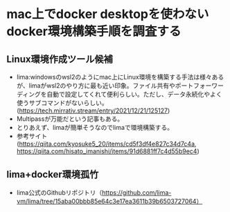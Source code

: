 # mac上でdocker desktopを使わないdocker環境構築手順を調査する

## Linux環境作成ツール候補
- lima:windowsのwsl2のようにmac上にLinux環境を構築する手法は様々あるが、limaがwsl2のやり方に最も近い印象。ファイル共有やポートフォーワーディングを自動で設定してくれて便利らしい。ただし、データ永続化やよく使うサブコマンドがないらしい。
(https://tech.mirrativ.stream/entry/2021/12/21/125127)
- Multipassが万能だという記事もある。
- とりあえず、limaが簡単そうなのでlimaで環境構築する。
- 参考サイト(https://qiita.com/kyosuke5_20/items/cd5f3df4e827c34d7c4a, https://qiita.com/hisato_imanishi/items/91d6881ff7c4d55b9ec4)
## lima+docker環境孤竹
- lima公式のGithubリポジトリ（https://github.com/lima-vm/lima/tree/15aba00bbb85e64c3e17ea3611b39b6503727064）







